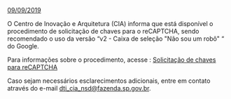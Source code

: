 <u>09/09/2019</u>

O Centro de Inovação e Arquitetura (CIA) informa que está disponível o procedimento de solicitação de chaves para o reCAPTCHA, sendo recomendado o uso da versão “v2 - Caixa de seleção "Não sou um robô" “ do Google. 

Para informações sobre o procedimento, acesse : <a href="https://ads.intra.fazenda.sp.gov.br/tfs/TPC-2016/Suporte_DevOps/_wiki/wikis/Suporte-Desenvolvimento-DTI.wiki?wikiVersion=GBwikiMaster&pagePath=%2FSuporte%20DevOps%2FSolicita%C3%A7%C3%A3o%20de%20chaves%20para%20reCAPTCHA&pageId=233" target="_blank"> Solicitação de chaves para reCAPTCHA </a>
 



Caso sejam necessários esclarecimentos adicionais, entre em contato através do e-mail dti_cia_nsd@fazenda.sp.gov.br. 

